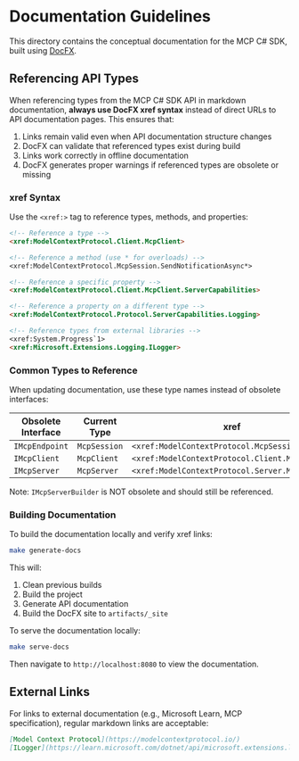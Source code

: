 # Documentation Guidelines

This directory contains the conceptual documentation for the MCP C# SDK, built using [DocFX](https://dotnet.github.io/docfx/).

## Referencing API Types

When referencing types from the MCP C# SDK API in markdown documentation, **always use DocFX xref syntax** instead of direct URLs to API documentation pages. This ensures that:

1. Links remain valid even when API documentation structure changes
2. DocFX can validate that referenced types exist during build
3. Links work correctly in offline documentation
4. DocFX generates proper warnings if referenced types are obsolete or missing

### xref Syntax

Use the `<xref:>` tag to reference types, methods, and properties:

```markdown
<!-- Reference a type -->
<xref:ModelContextProtocol.Client.McpClient>

<!-- Reference a method (use * for overloads) -->
<xref:ModelContextProtocol.McpSession.SendNotificationAsync*>

<!-- Reference a specific property -->
<xref:ModelContextProtocol.Client.McpClient.ServerCapabilities>

<!-- Reference a property on a different type -->
<xref:ModelContextProtocol.Protocol.ServerCapabilities.Logging>

<!-- Reference types from external libraries -->
<xref:System.Progress`1>
<xref:Microsoft.Extensions.Logging.ILogger>
```

### Common Types to Reference

When updating documentation, use these type names instead of obsolete interfaces:

| Obsolete Interface | Current Type | xref |
|--------------------|--------------|------|
| `IMcpEndpoint` | `McpSession` | `<xref:ModelContextProtocol.McpSession>` |
| `IMcpClient` | `McpClient` | `<xref:ModelContextProtocol.Client.McpClient>` |
| `IMcpServer` | `McpServer` | `<xref:ModelContextProtocol.Server.McpServer>` |

Note: `IMcpServerBuilder` is NOT obsolete and should still be referenced.

### Building Documentation

To build the documentation locally and verify xref links:

```bash
make generate-docs
```

This will:
1. Clean previous builds
2. Build the project
3. Generate API documentation
4. Build the DocFX site to `artifacts/_site`

To serve the documentation locally:

```bash
make serve-docs
```

Then navigate to `http://localhost:8080` to view the documentation.

## External Links

For links to external documentation (e.g., Microsoft Learn, MCP specification), regular markdown links are acceptable:

```markdown
[Model Context Protocol](https://modelcontextprotocol.io/)
[ILogger](https://learn.microsoft.com/dotnet/api/microsoft.extensions.logging.ilogger)
```

